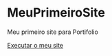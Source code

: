 # MeuPrimeiroSite
 Meu primeiro site para Portifolio

<a href="https://ankh993.github.io/MeuPrimeiroSite/HomePage.html"> Executar o meu site </a>
